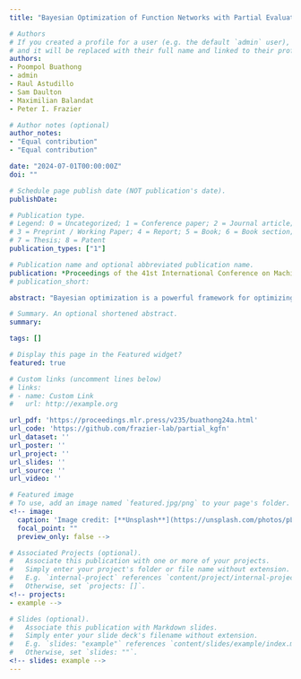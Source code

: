 ```yaml
---
title: "Bayesian Optimization of Function Networks with Partial Evaluations"

# Authors
# If you created a profile for a user (e.g. the default `admin` user), write the username (folder name) here
# and it will be replaced with their full name and linked to their profile.
authors:
- Poompol Buathong
- admin
- Raul Astudillo
- Sam Daulton
- Maximilian Balandat
- Peter I. Frazier

# Author notes (optional)
author_notes:
- "Equal contribution"
- "Equal contribution"

date: "2024-07-01T00:00:00Z"
doi: ""

# Schedule page publish date (NOT publication's date).
publishDate:

# Publication type.
# Legend: 0 = Uncategorized; 1 = Conference paper; 2 = Journal article;
# 3 = Preprint / Working Paper; 4 = Report; 5 = Book; 6 = Book section;
# 7 = Thesis; 8 = Patent
publication_types: ["1"]

# Publication name and optional abbreviated publication name.
publication: *Proceedings of the 41st International Conference on Machine Learning, PMLR*
# publication_short:

abstract: "Bayesian optimization is a powerful framework for optimizing functions that are expensive or time-consuming to evaluate. Recent work has considered Bayesian optimization of function networks (BOFN), where the objective function is given by a network of functions, each taking as input the output of previous nodes in the network as well as additional parameters. Leveraging this network structure has been shown to yield significant performance improvements. Existing BOFN algorithms for general-purpose networks evaluate the full network at each iteration. However, many real-world applications allow for evaluating nodes individually. To exploit this, we propose a novel knowledge gradient acquisition function that chooses which node and corresponding inputs to evaluate in a cost-aware manner, thereby reducing query costs by evaluating only on a part of the network at each step. We provide an efficient approach to optimizing our acquisition function and show that it outperforms existing BOFN methods and other benchmarks across several synthetic and real-world problems. Our acquisition function is the first to enable cost-aware optimization of a broad class of function networks."

# Summary. An optional shortened abstract.
summary:

tags: []

# Display this page in the Featured widget?
featured: true

# Custom links (uncomment lines below)
# links:
# - name: Custom Link
#   url: http://example.org

url_pdf: 'https://proceedings.mlr.press/v235/buathong24a.html'
url_code: 'https://github.com/frazier-lab/partial_kgfn'
url_dataset: ''
url_poster: ''
url_project: ''
url_slides: ''
url_source: ''
url_video: ''

# Featured image
# To use, add an image named `featured.jpg/png` to your page's folder.
<!-- image:
  caption: 'Image credit: [**Unsplash**](https://unsplash.com/photos/pLCdAaMFLTE)'
  focal_point: ""
  preview_only: false -->

# Associated Projects (optional).
#   Associate this publication with one or more of your projects.
#   Simply enter your project's folder or file name without extension.
#   E.g. `internal-project` references `content/project/internal-project/index.md`.
#   Otherwise, set `projects: []`.
<!-- projects:
- example -->

# Slides (optional).
#   Associate this publication with Markdown slides.
#   Simply enter your slide deck's filename without extension.
#   E.g. `slides: "example"` references `content/slides/example/index.md`.
#   Otherwise, set `slides: ""`.
<!-- slides: example -->
---
```


<!-- {{% callout note %}}
Click the *Cite* button above to demo the feature to enable visitors to import publication metadata into their reference management software.
{{% /callout %}} -->

<!-- {{% callout note %}}
Create your slides in Markdown - click the *Slides* button to check out the example.
{{% /callout %}} -->

<!-- Supplementary notes can be added here, including [code, math, and images](https://wowchemy.com/docs/writing-markdown-latex/). -->
